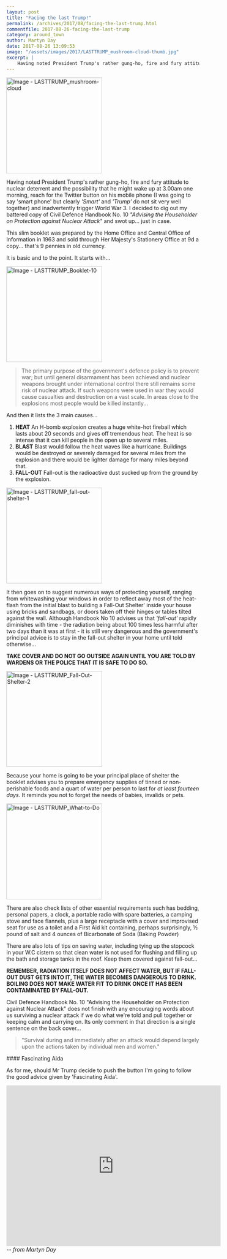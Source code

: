 ```yaml
---
layout: post
title: "Facing the last Trump!"
permalink: /archives/2017/08/facing-the-last-trump.html
commentfile: 2017-08-26-facing-the-last-trump
category: around_town
author: Martyn Day
date: 2017-08-26 13:09:53
image: "/assets/images/2017/LASTTRUMP_mushroom-cloud-thumb.jpg"
excerpt: |
    Having noted President Trump's rather gung-ho, fire and fury attitude to nuclear deterrent and the possibility that he might wake up at 3.00am one morning, reach for the Twitter button on his mobile phone (I was going to say 'smart phone' but clearly <em>'Smart'</em> and <em>'Trump'</em> do not sit very well together) and inadvertently trigger World War 3.  I decided to dig out my battered copy of Civil Defence Handbook No. 10 "Advising the Householder on Protection against Nuclear Attack" and swot up... just in case.
---
```


<a href="/assets/images/2017/LASTTRUMP_mushroom-cloud.jpg" title="Click for a larger image"><img src="/assets/images/2017/LASTTRUMP_mushroom-cloud-thumb.jpg" width="250" alt="Image - LASTTRUMP_mushroom-cloud"  class="photo right"/></a>

Having noted President Trump's rather gung-ho, fire and fury attitude to nuclear deterrent and the possibility that he might wake up at 3.00am one morning, reach for the Twitter button on his mobile phone (I was going to say 'smart phone' but clearly <em>'Smart'</em> and <em>'Trump'</em> do not sit very well together) and inadvertently trigger World War 3. I decided to dig out my battered copy of Civil Defence Handbook No. 10 <em>"Advising the Householder on Protection against Nuclear Attack"</em> and swot up... just in case.

This slim booklet was prepared by the Home Office and Central Office of Information in 1963 and sold through Her Majesty's Stationery Office at 9d a copy... that's 9 pennies in old currency.

It is basic and to the point. It starts with...

<a href="/assets/images/2017/LASTTRUMP_Booklet-10.jpg" title="Click for a larger image"><img src="/assets/images/2017/LASTTRUMP_Booklet-10-thumb.jpg" width="250" alt="Image - LASTTRUMP_Booklet-10"  class="photo right"/></a>

> The primary purpose of the government's defence policy is to prevent war; but until general disarmament has been achieved and nuclear weapons brought under international control there still remains some risk of nuclear attack. If such weapons were used in war they would cause casualties and destruction on a vast scale. In areas close to the explosions most people would be killed instantly...

And then it lists the 3 main causes...

1.  **HEAT**
    An H-bomb explosion creates a huge white-hot fireball which lasts about 20 seconds and gives off tremendous heat. The heat is so intense that it can kill people in the open up to several miles.
2.  **BLAST**
    Blast would follow the heat waves like a hurricane. Buildings would be destroyed or severely damaged for several miles from the explosion and there would be lighter damage for many miles beyond that.
3.  **FALL-OUT**
    Fall-out is the radioactive dust sucked up from the ground by the explosion.

<a href="/assets/images/2017/LASTTRUMP_fall-out-shelter-1.gif" title="Click for a larger image"><img src="/assets/images/2017/LASTTRUMP_fall-out-shelter-1-thumb.gif" width="250" alt="Image - LASTTRUMP_fall-out-shelter-1"  class="photo right"/></a>

It then goes on to suggest numerous ways of protecting yourself, ranging from whitewashing your windows in order to reflect away most of the heat-flash from the initial blast to building a Fall-Out Shelter' inside your house using bricks and sandbags, or doors taken off their hinges or tables tilted against the wall. Although Handbook No 10 advises us that <em>'fall-out'</em> rapidly diminishes with time - the radiation being about 100 times less harmful after two days than it was at first - it is still very dangerous and the government's principal advice is to stay in the fall-out shelter in your home until told otherwise...

**TAKE COVER AND DO NOT GO OUTSIDE AGAIN UNTIL YOU ARE TOLD BY WARDENS OR THE POLICE THAT IT IS SAFE TO DO SO.**

<a href="/assets/images/2017/LASTTRUMP_Fall-Out-Shelter-2.jpg" title="Click for a larger image"><img src="/assets/images/2017/LASTTRUMP_Fall-Out-Shelter-2-thumb.jpg" width="250" alt="Image - LASTTRUMP_Fall-Out-Shelter-2"  class="photo right"/></a>

Because your home is going to be your principal place of shelter the booklet advises you to prepare emergency supplies of tinned or non-perishable foods and a quart of water per person to last for *at least fourteen days*. It reminds you not to forget the needs of babies, invalids or pets.

<a href="/assets/images/2017/LASTTRUMP_What-to-Do.jpg" title="Click for a larger image"><img src="/assets/images/2017/LASTTRUMP_What-to-Do-thumb.jpg" width="250" alt="Image - LASTTRUMP_What-to-Do"  class="photo right"/></a>

There are also check lists of other essential requirements such has bedding, personal papers, a clock, a portable radio with spare batteries, a camping stove and face flannels, plus a large receptacle with a cover and improvised seat for use as a toilet and a First Aid kit containing, perhaps surprisingly, ½ pound of salt and 4 ounces of Bicarbonate of Soda (Baking Powder)

There are also lots of tips on saving water, including tying up the stopcock in your W.C cistern so that clean water is not used for flushing and filling up the bath and storage tanks in the roof. Keep them covered against fall-out...

**REMEMBER, RADIATION ITSELF DOES NOT AFFECT WATER, BUT IF FALL-OUT DUST GETS INTO IT, THE WATER BECOMES DANGEROUS TO DRINK. BOILING DOES NOT MAKE WATER FIT TO DRINK ONCE IT HAS BEEN CONTAMINATED BY FALL-OUT.**

Civil Defence Handbook No. 10 "Advising the Householder on Protection against Nuclear Attack" does not finish with any encouraging words about us surviving a nuclear attack if we do what we're told and pull together or keeping calm and carrying on. Its only comment in that direction is a single sentence on the back cover...

> "Survival during and immediately after an attack would depend largely upon the actions taken by individual men and women."

<div markdown="1" class="box">
#### Fascinating Aida

As for me, should Mr Trump decide to push the button I'm going to follow the good advice given by 'Fascinating Aida'.

<iframe width="560" height="420" src="https://www.youtube-nocookie.com/embed/CnzweZ11ULc?rel=0" frameborder="0" allowfullscreen>
</iframe>
</div>
<cite>-- from Martyn Day</cite>
